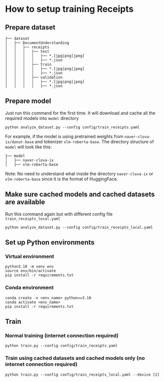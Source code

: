 # How to setup training Receipts

## Prepare dataset

```
├── dataset
│   ├── DocumentUnderstanding
│   │   ├── receipts
│   │   │   ├── test
│   │   │   │   ├── *.[jpg|png|jpeg]
│   │   │   │   ├── *.json
│   │   │   ├── train
│   │   │   │   ├── *.[jpg|png|jpeg]
│   │   │   │   ├── *.json
│   │   │   ├── validation
│   │   │   │   ├── *.[jpg|png|jpeg]
│   │   │   │   ├── *.json
```

## Prepare model

Just run this command for the first time. It will download and cache all the required models into `model` directory

```
python analyze_dataset.py --config config/train_receipts.yaml
```

For example, if the model is using pretrained weights from `naver-clova-ix/donut-base` and tokenizer `xlm-roberta-base`. The directory structure of `model` will look like this:

```
├── model
│   ├── naver-clova-ix
│   ├── xlm-roberta-base
```

Note: No need to understand what inside the directory `naver-clova-ix` or `xlm-roberta-base` since it is the format of HuggingFace.

## Make sure cached models and cached datasets are available

Run this command again but with different config file `train_receipts_local.yaml`

```
python analyze_dataset.py --config config/train_receipts_local.yaml
```

## Set up Python environments

### Virtual environment

```
python3.10 -m venv env
source env/bin/activate
pip install -r requirements.txt
```

### Conda environment

```
conda create -n <env_name> python==3.10
conda activate <env_name>
pip install -r requirements.txt
```

## Train

### Normal training (internet connection required)

```
python train.py --config config/train_receipts.yaml
```

### Train using cached datasets and cached models only (no internet connection required)

```
python train.py --config config/train_receipts_local.yaml --device [2]
```
